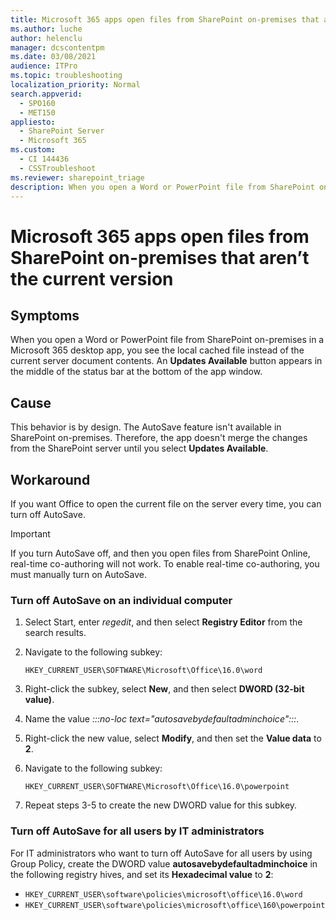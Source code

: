 ```yaml
---
title: Microsoft 365 apps open files from SharePoint on-premises that aren’t the current version
ms.author: luche
author: helenclu
manager: dcscontentpm
ms.date: 03/08/2021
audience: ITPro
ms.topic: troubleshooting
localization_priority: Normal
search.appverid: 
  - SPO160
  - MET150
appliesto: 
  - SharePoint Server
  - Microsoft 365
ms.custom: 
  - CI 144436
  - CSSTroubleshoot
ms.reviewer: sharepoint_triage
description: When you open a Word or PowerPoint file from SharePoint on-premises in a Microsoft 365 desktop app, you see the local cached file instead of the current server document contents.
---
```


# Microsoft 365 apps open files from SharePoint on-premises that aren’t the current version

## Symptoms
When you open a Word or PowerPoint file from SharePoint on-premises in a Microsoft 365 desktop app, you see the local cached file instead of the current server document contents. An **Updates Available** button appears in the middle of the status bar at the bottom of the app window.

## Cause
This behavior is by design. The AutoSave feature isn't available in SharePoint on-premises. Therefore, the app doesn't merge the changes from the SharePoint server until you select **Updates Available**.

## Workaround

If you want Office to open the current file on the server every time, you can turn off AutoSave.

> [!IMPORTANT]
> If you turn AutoSave off, and then you open files from SharePoint Online, real-time co-authoring will not work. To enable real-time co-authoring, you must manually turn on AutoSave.

### Turn off AutoSave on an individual computer

1. Select Start, enter *regedit*, and then select **Registry Editor** from the search results.
2. Navigate to the following subkey:

    `HKEY_CURRENT_USER\SOFTWARE\Microsoft\Office\16.0\word`
3. Right-click the subkey, select **New**, and then select **DWORD (32-bit value)**.
4. Name the value *:::no-loc text="autosavebydefaultadminchoice":::*.
5. Right-click the new value, select **Modify**, and then set the **Value data** to **2**.
6. Navigate to the following subkey:

    `HKEY_CURRENT_USER\SOFTWARE\Microsoft\Office\16.0\powerpoint`
7. Repeat steps 3-5 to create the new DWORD value for this subkey.

### Turn off AutoSave for all users by IT administrators 
For IT administrators who want to turn off AutoSave for all users by using Group Policy, create the DWORD value **autosavebydefaultadminchoice** in the following registry hives, and set its **Hexadecimal value** to **2**:

- `HKEY_CURRENT_USER\software\policies\microsoft\office\16.0\word`
- `HKEY_CURRENT_USER\software\policies\microsoft\office\160\powerpoint`
